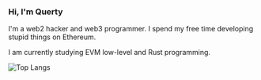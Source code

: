 ### Hi, I'm Querty

I'm a web2 hacker and web3 programmer.
I spend my free time developing stupid things on Ethereum.

I am currently studying EVM low-level and Rust programming.

![Top Langs](https://github-readme-stats.vercel.app/api/top-langs/?username=Quertyy&hide=javascript,css,scss,html,makefile,shell&theme=tokyonight)

